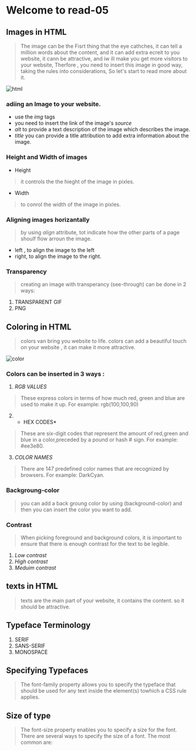 # Welcome to read-05 

## Images in HTML 
> The image can be the Fisrt thing that the eye cathches, it can tell a million words about the content, and it can add extra ecreit to you website, it cann be attractive, and iw ill make you get more visitors  to your website, Therfore , you need to insert this image in good way, taking the rules into considerations, So let's start to read more about it.


![html](https://media.geeksforgeeks.org/wp-content/cdn-uploads/html-1024x341.png)


### adiing an Image to your website.
-  use the *img*  tags 
- you need to insert the link of the image's *source* 
- *alt* to provide a text description of the image which describes the image. 
- *title* you can provide a title attribution to add extra information about the image. 

### Height and Width of images 
- Height 
> it controls the the hieght of the image in pixles. 
- Width 
> to conrol the width of the image in pixles.

### Aligning images horizantally
>  by using *align* attribute, tot indicate how the other parts of a page shoulf flow arroun the image. 
- left , to align the image to the left 
- right, to align the image to the right. 

### Transparency 
>  creating an image with transperancy (see-through) can be done in 2 ways:
1. TRANSPARENT GIF 
2. PNG 

## Coloring in HTML 
> colors van bring you website to life. colors can add a beautiful touch on your website , it can make it more attractive. 

![color](https://cdn.educba.com/academy/wp-content/uploads/2019/12/HTML-Colors-.png)

### Colors can be inserted in 3 ways :
1. *RGB VALUES* 
 >  These express colors in terms
of how much red, green and
blue are used to make it up. For
example: rgb(100,100,90)
2. * HEX CODES* 
> These are six-digit codes that represent the amount of red,green and blue in a color,preceded by a pound or hash # sign. For example: #ee3e80.
3. *COLOR NAMES*
> There are 147 predefined color names that are recognized by browsers. For example: DarkCyan.

### Backgroung-color
>  you can add a back groung color by using (background-color) and then you can insert the color you want to add. 

### Contrast 
> When picking foreground and background colors, it is important to ensure that there is enough contrast for the text to be legible.
1. *Low contrast*
2. *High contrast*
3. *Meduim contrast* 

## texts in HTML 
> texts are the main part of your website, it contains the content. so it should be attractive.



## Typeface Terminology
1. SERIF
2. SANS-SERIF
3. MONOSPACE 

## Specifying Typefaces
> The font-family property allows you to specify the typeface that should be used for any text inside the element(s) towhich a CSS rule applies.

## Size of type 
> The font-size property enables you to specify a size for the font. There are several ways to specify the size of a font. The most common are:
